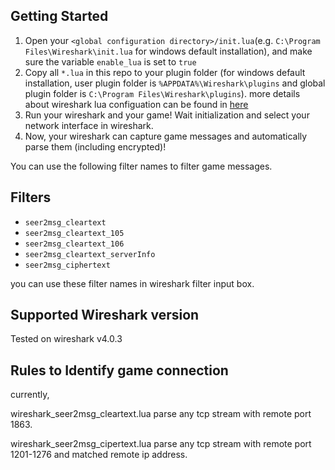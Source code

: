 ## Getting Started
1. Open your `<global configuration directory>/init.lua`(e.g. `C:\Program Files\Wireshark\init.lua` for windows default installation), and make sure the variable `enable_lua` is set to `true`
2. Copy all `*.lua` in this repo to your plugin folder (for windows default installation, user plugin folder is `%APPDATA%\Wireshark\plugins` and global plugin folder is `C:\Program Files\Wireshark\plugins`).
   more details about wireshark lua configuation can be found in [here](https://gitlab.com/wireshark/wireshark/-/wikis/Lua#how-lua-fits-into-wireshark)
3. Run your wireshark and your game! Wait initialization and select your network interface in wireshark.
4. Now, your wireshark can capture game messages and automatically parse them (including encrypted)!

You can use the following filter names to filter game messages.

## Filters
+ `seer2msg_cleartext`
+ `seer2msg_cleartext_105`
+ `seer2msg_cleartext_106`
+ `seer2msg_cleartext_serverInfo`
+ `seer2msg_ciphertext`

you can use these filter names in wireshark filter input box.

## Supported Wireshark version

Tested on wireshark v4.0.3

## Rules to Identify game connection

currently,

wireshark_seer2msg_cleartext.lua parse any tcp stream with remote port 1863.

wireshark_seer2msg_cipertext.lua parse any tcp stream with remote port 1201-1276 and matched remote ip address.
